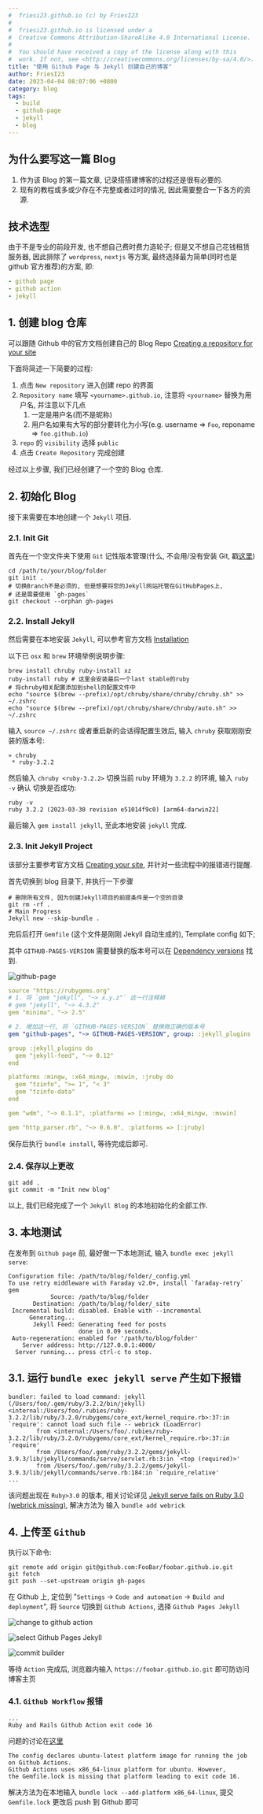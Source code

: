 ```yaml
---
#  friesi23.github.io (c) by FriesI23
#
#  friesi23.github.io is licensed under a
#  Creative Commons Attribution-ShareAlike 4.0 International License.
#
#  You should have received a copy of the license along with this
#  work. If not, see <http://creativecommons.org/licenses/by-sa/4.0/>.
title: "使用 Github Page 与 Jekyll 创建自己的博客"
author: FriesI23
date: 2023-04-04 08:07:06 +0800
category: blog
tags:
  - build
  - github-page
  - jekyll
  - blog
---
```


## 为什么要写这一篇 Blog

1. 作为该 Blog 的第一篇文章, 记录搭搭建博客的过程还是很有必要的.
2. 现有的教程或多或少存在不完整或者过时的情况, 因此需要整合一下各方的资源.

## 技术选型

由于不是专业的前段开发, 也不想自己费时费力造轮子; 但是又不想自己花钱租赁服务器, 因此排除了
`wordpress`, `nextjs` 等方案, 最终选择最为简单(同时也是 github 官方推荐)的方案, 即:

```yaml
- github page
- github action
- jekyll
```

## 1. 创建 blog 仓库

可以跟随 Github 中的官方文档创建自己的 Blog Repo
[Creating a repository for your site](https://docs.github.com/en/pages/setting-up-a-github-pages-site-with-jekyll/creating-a-github-pages-site-with-jekyll#creating-a-repository-for-your-site)

下面将简述一下简要的过程:

1. 点击 `New repository` 进入创建 repo 的界面
2. `Repository name` 填写 `<yourname>.github.io`, 注意将 `<yourname>` 替换为用户名, 并注意以下几点
   1. 一定是用户名(而不是昵称)
   2. 用户名如果有大写的部分要转化为小写(e.g. username => `Foo`, reponame => `foo.github.io`)
3. `repo` 的 `visibility` 选择 `public`
4. 点击 `Create Repository` 完成创建

经过以上步骤, 我们已经创建了一个空的 Blog 仓库.

## 2. 初始化 Blog

接下来需要在本地创建一个 `Jekyll` 项目.

### 2.1. Init Git

首先在一个空文件夹下使用 `Git` 记性版本管理(什么, 不会用/没有安装 Git, 戳[这里](https://git-scm.com/book/en/v2/Getting-Started-Installing-Git))

```shell
cd /path/to/your/blog/folder
git init .
# 切换Branch不是必须的, 但是想要将您的Jekyll网站托管在GitHubPages上,
# 还是需要使用 `gh-pages`
git checkout --orphan gh-pages
```

### 2.2. Install Jekyll

然后需要在本地安装 `Jekyll`, 可以参考官方文档 [Installation](https://jekyllrb.com/docs/installation/)

以下已 `osx` 和 `brew` 环境举例说明步骤:

```shell
brew install chruby ruby-install xz
ruby-install ruby # 这里会安装最后一个last stable的ruby
# 将chruby相关配置添加到shell的配置文件中
echo "source $(brew --prefix)/opt/chruby/share/chruby/chruby.sh" >> ~/.zshrc
echo "source $(brew --prefix)/opt/chruby/share/chruby/auto.sh" >> ~/.zshrc
```

输入 `source ~/.zshrc` 或者重启新的会话得配置生效后, 输入 `chruby` 获取刚刚安装的版本号:

```shell
» chruby
 * ruby-3.2.2
```

然后输入 `chruby <ruby-3.2.2>` 切换当前 ruby 环境为 `3.2.2` 的环境, 输入 `ruby -v` 确认
切换是否成功:

```shell
ruby -v
ruby 3.2.2 (2023-03-30 revision e51014f9c0) [arm64-darwin22]
```

最后输入 `gem install jekyll`, 至此本地安装 `jekyll` 完成.

### 2.3. Init Jekyll Project

该部分主要参考官方文档 [Creating your site](https://docs.github.com/en/pages/setting-up-a-github-pages-site-with-jekyll/creating-a-github-pages-site-with-jekyll#creating-your-site),
并针对一些流程中的报错进行提醒.

首先切换到 blog 目录下, 并执行一下步骤

```shell
# 删除所有文件, 因为创建Jekyll项目的前提条件是一个空的目录
git rm -rf .
# Main Progress
Jekyll new --skip-bundle .
```

完后后打开 `Gemfile` (这个文件是刚刚 Jekyll 自动生成的), Template config 如下;

其中 `GITHUB-PAGES-VERSION` 需要替换的版本号可以在 [Dependency versions](https://pages.github.com/versions/)
找到.

![github-page](https://user-images.githubusercontent.com/20661034/229664408-57ae7bdb-8734-4f2d-ae52-0732e394f4ff.png)

```yaml
source "https://rubygems.org"
# 1. 将 `gem "jekyll", "~> x.y.z"` 这一行注释掉
# gem "jekyll", "~> 4.3.2"
gem "minima", "~> 2.5"

# 2. 增加这一行, 将 `GITHUB-PAGES-VERSION` 替换微正确的版本号
gem "github-pages", "~> GITHUB-PAGES-VERSION", group: :jekyll_plugins

group :jekyll_plugins do
  gem "jekyll-feed", "~> 0.12"
end

platforms :mingw, :x64_mingw, :mswin, :jruby do
  gem "tzinfo", ">= 1", "< 3"
  gem "tzinfo-data"
end

gem "wdm", "~> 0.1.1", :platforms => [:mingw, :x64_mingw, :mswin]

gem "http_parser.rb", "~> 0.6.0", :platforms => [:jruby]
```

保存后执行 `bundle install`, 等待完成后即可.

### 2.4. 保存以上更改

```shell
git add .
git commit -m "Init new blog"
```

以上, 我们已经完成了一个 `Jekyll Blog` 的本地初始化的全部工作.

## 3. 本地测试

在发布到 `Github page` 前, 最好做一下本地测试, 输入 `bundle exec jekyll serve`:

```shell
Configuration file: /path/to/blog/folder/_config.yml
To use retry middleware with Faraday v2.0+, install `faraday-retry` gem
            Source: /path/to/blog/folder
       Destination: /path/to/blog/folder/_site
 Incremental build: disabled. Enable with --incremental
      Generating...
       Jekyll Feed: Generating feed for posts
                    done in 0.09 seconds.
 Auto-regeneration: enabled for '/path/to/blog/folder'
    Server address: http://127.0.0.1:4000/
  Server running... press ctrl-c to stop.
```

## 3.1. 运行 `bundle exec jekyll serve` 产生如下报错

```log
bundler: failed to load command: jekyll (/Users/foo/.gem/ruby/3.2.2/bin/jekyll)
<internal:/Users/foo/.rubies/ruby-3.2.2/lib/ruby/3.2.0/rubygems/core_ext/kernel_require.rb>:37:in `require': cannot load such file -- webrick (LoadError)
        from <internal:/Users/foo/.rubies/ruby-3.2.2/lib/ruby/3.2.0/rubygems/core_ext/kernel_require.rb>:37:in `require'
        from /Users/foo/.gem/ruby/3.2.2/gems/jekyll-3.9.3/lib/jekyll/commands/serve/servlet.rb:3:in `<top (required)>'
        from /Users/foo/.gem/ruby/3.2.2/gems/jekyll-3.9.3/lib/jekyll/commands/serve.rb:184:in `require_relative'
...
```

该问题出现在 `Ruby>3.0` 的版本, 相关讨论详见 [Jekyll serve fails on Ruby 3.0 (webrick missing)](https://github.com/github/pages-gem/issues/752),
解决方法为 输入 `bundle add webrick`

## 4. 上传至 `Github`

执行以下命令:

```shell
git remote add origin git@github.com:FooBar/foobar.github.io.git
git fetch
git push --set-upstream origin gh-pages
```

在 Github 上, 定位到 "`Settings` -> `Code and automation` -> `Build and deployment`",
将 `Source` 切换到 `Github Actions`, 选择 `Github Pages Jekyll`

![change to github action](https://user-images.githubusercontent.com/20661034/229669106-82b52648-2435-48ff-87a6-92eecd609936.png)

![select Github Pages Jekyll]("https://user-images.githubusercontent.com/20661034/229670216-df72dfb5-8f3c-411e-8475-acf0319c463d.png")

![commit builder](https://user-images.githubusercontent.com/20661034/229670454-bc2f3015-10eb-4bd3-a807-06d1398db4d9.png)

等待 `Action` 完成后, 浏览器内输入 `https://foobar.github.io.git` 即可防访问博客主页

### 4.1. `Github Workflow` 报错

```log
...
Ruby and Rails Github Action exit code 16
```

问题的讨论在[这里](https://stackoverflow.com/questions/72331753/ruby-and-rails-github-action-exit-code-16)

```text
The config declares ubuntu-latest platform image for running the job on Github Actions.
Github Actions uses x86_64-linux platform for ubuntu. However,
the Gemfile.lock is missing that platform leading to exit code 16.
```

解决方法为在本地输入 `bundle lock --add-platform x86_64-linux`,
提交 `Gemfile.lock` 更改后 push 到 Github 即可
